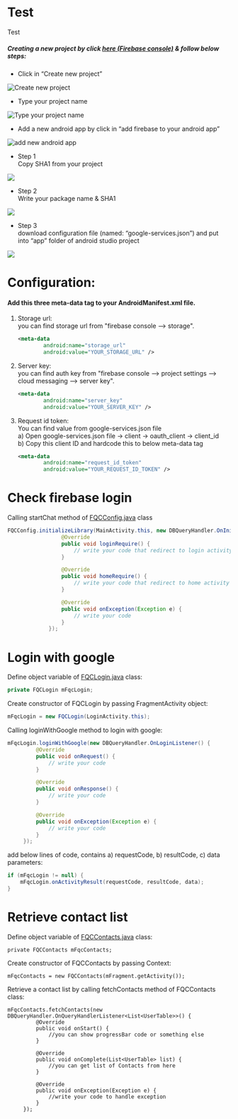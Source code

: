 # Test
Test

<h5>Creating a new project by click <a href="https://console.firebase.google.com" target="_blank">here (Firebase console)</a> & follow below steps:</h5>

<ul><li>Click in “Create new project”</li></ul>

![Create new project](/images/image_01.png?raw=true)

<ul><li>Type your project name</li></ul>

![Type your project name](/images/image_02.png?raw=true)

<ul><li>Add a new android app by click in “add firebase to your android app”</li></ul>

![add new android app](/images/image_03.png?raw=true)

<ul><li>Step 1<br>Copy SHA1 from your project</li></ul>

![](/images/image_04.png?raw=true)

<ul><li>Step 2<br>Write your package name & SHA1</li></ul>

![](/images/image_05.png?raw=true)

<ul><li>Step 3<br>download configuration file (named: “google-services.json”) and put into “app” folder of android studio project</li></ul>

![](/images/image_06.png?raw=true)

# Configuration:

<h4>Add this three meta-data tag to your AndroidManifest.xml file.</h4>

1) Storage url: <br>
   you can find storage url from "firebase console --> storage".

    ```xml
    <meta-data
            android:name="storage_url"
            android:value="YOUR_STORAGE_URL" />
    ```

2) Server key: <br>
   you can find auth key from "firebase console --> project settings --> cloud messaging --> server key".

    ```xml
    <meta-data
            android:name="server_key"
            android:value="YOUR_SERVER_KEY" />
    ```
    
3) Request id token: <br>
   You can find value from google-services.json file<br>
    a) Open google-services.json file -> client -> oauth_client -> client_id<br>
    b) Copy this client ID and hardcode this to below meta-data tag<br>
    
    ```xml
    <meta-data
            android:name="request_id_token"
            android:value="YOUR_REQUEST_ID_TOKEN" />
    ```
    
# Check firebase login
   
   Calling startChat method of <a href="https://github.com/dhavalsoneji/Test/blob/master/java/FQCConfig.java">FQCConfig.java</a> class
   
   ```java
   FQCConfig.initializeLibrary(MainActivity.this, new DBQueryHandler.OnInitializeLibraryListener() {
                    @Override
                    public void loginRequire() {
                        // write your code that redirect to login activity
                    }

                    @Override
                    public void homeRequire() {
                        // write your code that redirect to home activity
                    }

                    @Override
                    public void onException(Exception e) {
                        // write your code
                    }
                });
```     
# Login with google

   Define object variable of <a href="https://github.com/dhavalsoneji/Test/blob/master/java/FQCLogin.java">FQCLogin.java</a> class:
   ```java
   private FQCLogin mFqcLogin;
   ```

   Create constructor of FQCLogin by passing FragmentActivity object:
   ```java
   mFqcLogin = new FQCLogin(LoginActivity.this);
   ```
   
   Calling loginWithGoogle method to login with google:
   ```java
   mFqcLogin.loginWithGoogle(new DBQueryHandler.OnLoginListener() {
            @Override
            public void onRequest() {
                // write your code 
            }

            @Override
            public void onResponse() {
                // write your code 
            }

            @Override
            public void onException(Exception e) {
                // write your code 
            }
        });
   ```
   add below lines of code, contains a) requestCode, b) resultCode, c) data parameters:
   
   ```java
   if (mFqcLogin != null) {
       mFqcLogin.onActivityResult(requestCode, resultCode, data);
   }
   ```
   
   # Retrieve contact list
   
   Define object variable of <a href="https://github.com/dhavalsoneji/Test/blob/master/java/FQCContacts.java">FQCContacts.java</a> class:
   
   ```
   private FQCContacts mFqcContacts;
   ```
   
   Create constructor of FQCContacts by passing Context:
   
   ```
   mFqcContacts = new FQCContacts(mFragment.getActivity());
   ```
   
   Retrieve a contact list by calling fetchContacts method of FQCContacts class:
   
   ```
   mFqcContacts.fetchContacts(new DBQueryHandler.OnQueryHandlerListener<List<UserTable>>() {
            @Override
            public void onStart() {
                //you can show progressBar code or something else
            }

            @Override
            public void onComplete(List<UserTable> list) {
                //you can get list of Contacts from here
            }

            @Override
            public void onException(Exception e) {
                //write your code to handle exception
            }
        });
   ```
        
